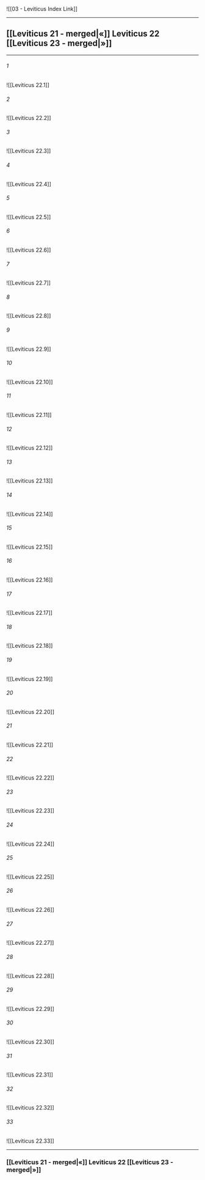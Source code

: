 ![[03 - Leviticus Index Link]]

---
##  [[Leviticus 21 - merged|«]] Leviticus 22 [[Leviticus 23 - merged|»]]

---

###### 1
![[Leviticus 22.1]] 

###### 2
![[Leviticus 22.2]] 

###### 3
![[Leviticus 22.3]] 

###### 4
![[Leviticus 22.4]]

###### 5 
![[Leviticus 22.5]] 

###### 6
![[Leviticus 22.6]] 

###### 7
![[Leviticus 22.7]] 

###### 8
![[Leviticus 22.8]] 

###### 9
![[Leviticus 22.9]] 

###### 10
![[Leviticus 22.10]] 

###### 11
![[Leviticus 22.11]] 

###### 12
![[Leviticus 22.12]]

###### 13
![[Leviticus 22.13]] 

###### 14
![[Leviticus 22.14]] 

###### 15
![[Leviticus 22.15]]

###### 16
![[Leviticus 22.16]] 

###### 17
![[Leviticus 22.17]]

###### 18
![[Leviticus 22.18]] 

###### 19
![[Leviticus 22.19]] 

###### 20
![[Leviticus 22.20]]

###### 21
![[Leviticus 22.21]] 

###### 22
![[Leviticus 22.22]] 

###### 23
![[Leviticus 22.23]]

###### 24
![[Leviticus 22.24]] 

###### 25
![[Leviticus 22.25]]

###### 26
![[Leviticus 22.26]] 

###### 27
![[Leviticus 22.27]] 

###### 28
![[Leviticus 22.28]]

###### 29
![[Leviticus 22.29]] 

###### 30
![[Leviticus 22.30]] 

###### 31
![[Leviticus 22.31]] 

###### 32
![[Leviticus 22.32]] 

###### 33
![[Leviticus 22.33]]


---
###  [[Leviticus 21 - merged|«]] Leviticus 22 [[Leviticus 23 - merged|»]]